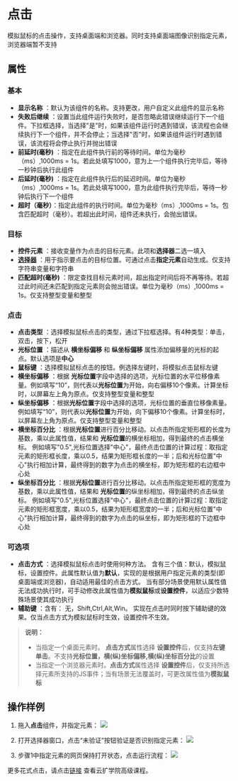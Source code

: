 # 点击

模拟鼠标的点击操作，支持桌面端和浏览器。同时支持桌面端图像识别指定元素，浏览器端暂不支持

## 属性

### 基本

- **显示名称** ：默认为该组件的名称。支持更改，用户自定义此组件的显示名称
- **失败后继续** ：设置当此组件运行失败时，是否忽略此错误继续运行下一个组件。下拉框选择，当选择"是"时，如果该组件运行时遇到错误，该流程也会继续执行下一个组件，并不会停止；当选择"否"时，如果该组件运行时遇到错误，该流程将会停止执行并抛出错误
- **前延时(毫秒)** ：指定在此组件执行前的等待时间。单位为毫秒（ms）,1000ms = 1s。若此处填写1000，意为上一个组件执行完毕后，等待一秒钟后执行此组件
- **后延时(毫秒)** ：指定在此组件执行后的延迟时间。单位为毫秒（ms）,1000ms = 1s。若此处填写1000，意为此组件执行完毕后，等待一秒钟后执行下一个组件
- **超时（毫秒）**：指定此组件的执行时间。单位为毫秒（ms）,1000ms = 1s。包含匹配超时（毫秒）。若超出此时间，组件还未执行，会抛出错误。

### 目标

- **控件元素** ：接收变量作为点击的目标元素。此项和**选择器**二选一填入
- **[选择器](../Appendix/Selector.md?_v=v2020.4)** ：用于指示要点击的目标位置。可通过点击**指定元素**自动生成。仅支持字符串变量和字符串
- **匹配超时(毫秒)** ：限定查找目标元素时间，超出指定时间后将不再等待。若超过此时间还未匹配到指定元素则会抛出错误。单位为毫秒（ms）,1000ms = 1s。仅支持整型变量和整型

### 点击

- **点击类型** ：选择模拟鼠标点击的类型，通过下拉框选择。有4种类型：单击，双击，按下，松开
- **光标位置** ：描述从 **横坐标偏移** 和 **纵坐标偏移** 属性添加偏移量的光标的起点。默认选项是**中心**
- **鼠标键** ：选择模拟鼠标点击的按钮。例选择左键时，将模拟点击鼠标左键
- **横坐标偏移** ：根据 **光标位置**字段中选择的选项，光标位置的水平位移像素量。例如填写“10”，则代表以**光标位置**为开始，向右偏移10个像素。计算坐标时，以屏幕左上角为原点。仅支持整型变量和整型
- **纵坐标偏移** ：根据**光标位置**字段中选择的选项，光标位置的垂直位移像素量。例如填写“10”，则代表以**光标位置**为开始，向下偏移10个像素。计算坐标时，以屏幕左上角为原点。仅支持整型变量和整型
- **横坐标百分比** ：根据**光标位置**进行百分比移动。以点击所指定矩形框的长度为基数，乘以此属性值，结果和 **光标位置**的横坐标相加，得到最终的点击横坐标。
例如填写"0.5",光标位置选择"中心"，最终点击位置的计算过程：取指定元素的矩形框长度，乘以0.5，结果为矩形框长度的一半；后和光标位置"中心"执行相加计算，最终得到的数字为点击的横坐标，即为矩形框的右边框中心处
- **纵坐标百分比** ：根据**光标位置**进行百分比移动。以点击所指定矩形框的宽度为基数，乘以此属性值，结果和 **光标位置**的纵坐标相加，得到最终的点击纵坐标。
例如填写"0.5",光标位置选择"中心"，最终点击位置的计算过程：取指定元素的矩形框宽度，乘以0.5，结果为矩形框宽度的一半；后和光标位置"中心"执行相加计算，最终得到的数字为点击的纵坐标，即为矩形框的下边框中心处

### 可选项

- **点击方式** ：选择模拟鼠标点击时使用何种方法。
含有三个值：默认，模拟鼠标，设置控件。此属性默认值为**默认**，实现的是根据用户指定元素的类型(即桌面端或浏览器)，自动适用最佳的点击方式。
当有部分场景使用默认属性值无法成功执行时，可手动修改此属性值为**模拟鼠标**或**设置控件**，以适应少数特殊场景使其成功执行
- **辅助键** ：含有： 无，Shift,Ctrl,Alt,Win。 实现在点击时同时按下辅助键的效果。仅当点击方式为模拟鼠标时生效，设置控件不生效。

>**说明：**
>
>- 当指定一个桌面元素时。 <b>点击方式</b>属性选择 <b>设置控件</b>后，仅支持<b>左键单击</b>。不支持<b>光标位置，横(纵)坐标偏移,横(纵)坐标百分比</b>的设置
> - 当指定一个浏览器元素时。<b>点击方式</b>属性选择 <b>设置控件</b>后，仅支持所选择元素所支持的JS事件；当有场景无法覆盖时，可更改属性值为<b>模拟鼠标</b>

## 操作样例
1. 拖入**点击**组件，并指定元素：
![](https://docimages.blob.core.chinacloudapi.cn/images/Activities/click-1.png)

2. 打开选择器窗口，点击“未验证”按钮验证是否识别指定元素：
![](https://docimages.blob.core.chinacloudapi.cn/images/Activities/check-2.png)

3. 步骤1中指定元素的网页保持打开状态，点击运行流程：
![](https://docimages.blob.core.chinacloudapi.cn/images/Activities/check-3.png)

更多花式点击，请点击[链接](https://academy.encoo.com/learn/unit-detail/33) 查看云扩学院高级课程。





